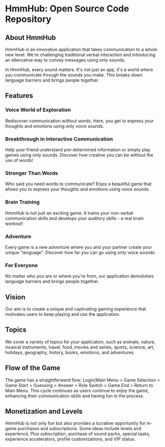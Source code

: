

# HmmHub: Open Source Code Repository

## About HmmHub

HmmHub is an innovative application that takes communication to a whole new level. We're challenging traditional verbal interaction and introducing an alternative way to convey messages using only sounds. 

In HmmHub, every sound matters. It's not just an app, it's a world where you communicate through the sounds you make. This breaks down language barriers and brings people together. 

## Features

### Voice World of Exploration
Rediscover communication without words. Here, you get to express your thoughts and emotions using only voice sounds.

### Breakthrough in Interactive Communication
Help your friend understand pre-determined information or simply play games using only sounds. Discover how creative you can be without the use of words!

### Stronger Than Words
Who said you need words to communicate? Enjoy a beautiful game that allows you to express your thoughts and emotions using voice sounds.

### Brain Training
HmmHub is not just an exciting game. It trains your non-verbal communication skills and develops your auditory skills - a real brain workout!

### Adventure
Every game is a new adventure where you and your partner create your unique "language". Discover how far you can go using only voice sounds.

### For Everyone
No matter who you are or where you're from, our application demolishes language barriers and brings people together.

## Vision
Our aim is to create a unique and captivating gaming experience that motivates users to keep playing and use the application.

## Topics
We cover a variety of topics for your application, such as animals, nature, musical instruments, travel, food, movies and series, sports, science, art, holidays, geography, history, books, emotions, and adventures.

## Flow of the Game
The game has a straightforward flow: Login/Main Menu > Game Selection > Game Start > Guessing > Answer > Role Switch > Game End > Return to Main Menu. This cycle continues as users continue to enjoy the game, enhancing their communication skills and having fun in the process.

## Monetization and Levels
HmmHub is not only fun but also provides a lucrative opportunity for in-game purchases and subscriptions. Some ideas include levels and experience, Plus subscription, purchase of sound packs, special tasks, experience accelerators, profile customizations, and VIP status.

